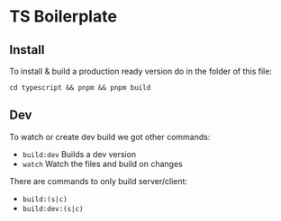 # TS Boilerplate

## Install
To install & build a production ready version do in the folder of this file:
```shell
cd typescript && pnpm && pnpm build
```

## Dev
To watch or create dev build we got other commands:
- `build:dev` Builds a dev version
- `watch` Watch the files and build on changes

There are commands to only build server/client:
- `build:(s|c)`
- `build:dev:(s|c)`
